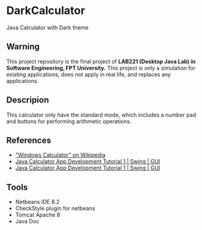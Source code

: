 # DarkCalculator
Java Calculator with Dark theme

## Warning
This project repository is the final project of **LAB221 (Desktop Java Lab) in Software Engineering, FPT University.** This project is only a simulation for existing applications, does not apply in real life, and replaces any applications.

## Descripion
This calculator only have the standard mode, which includes a number pad and buttons for performing arithmetic operations.

## References
- ["Windows Calculator" on Wikipedia](https://en.wikipedia.org/wiki/Windows_Calculator)
- [Java Calculator App Development Tutorial 1 | Swing | GUI](https://www.youtube.com/watch?v=_ZW4ktG1DEE)
- [Java Calculator App Development Tutorial 1 | Swing | GUI](https://www.youtube.com/watch?v=lDK8E9Wq9LA)

## Tools
- Netbeans IDE 8.2
- CheckStyle plugin for netbeans
- Tomcat Apache 8
- Java Doc
